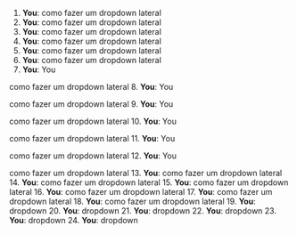1. **You**: como fazer um dropdown  lateral
2. **You**: como fazer um dropdown  lateral
3. **You**: como fazer um dropdown  lateral
4. **You**: como fazer um dropdown  lateral
5. **You**: como fazer um dropdown  lateral
6. **You**: como fazer um dropdown  lateral
7. **You**: You

como fazer um dropdown lateral
8. **You**: You

como fazer um dropdown lateral
9. **You**: You

como fazer um dropdown lateral
10. **You**: You

como fazer um dropdown lateral
11. **You**: You

como fazer um dropdown lateral
12. **You**: You

como fazer um dropdown lateral
13. **You**: como fazer um dropdown  lateral
14. **You**: como fazer um dropdown  lateral
15. **You**: como fazer um dropdown  lateral
16. **You**: como fazer um dropdown  lateral
17. **You**: como fazer um dropdown  lateral
18. **You**: como fazer um dropdown  lateral
19. **You**: dropdown
20. **You**: dropdown
21. **You**: dropdown
22. **You**: dropdown
23. **You**: dropdown
24. **You**: dropdown
